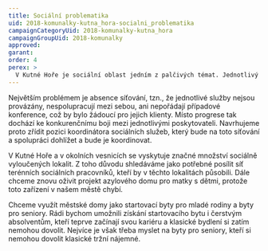 ```yaml
---
title: Sociální problematika
uid: 2018-komunalky-kutna_hora-socialni_problematika
campaignCategoryUid: 2018-komunalky-kutna_hora
campaignGroupUid: 2018-komunalky
approved:
garant:
order: 4
perex: >
  V Kutné Hoře je sociální oblast jedním z palčivých témat. Jednotlivý posktovatelé sociálních služeb spolu nespolupracují, v Kutné Hoře a okolních vesnicích se nachází značné množství sociálně vyloučených lokalit. Využití městských domů startovací byty pro mladé rodiny a byty pro seniory.
---
```

Největším problémem je absence síťování, tzn., že jednotlivé služby nejsou provázány, nespolupracují mezi sebou, ani nepořádají  případové konference, což by bylo žádoucí pro jejich klienty. Místo progrese tak dochází ke konkurenčnímu boji mezi jednotlivými poskytovateli. Navrhujeme proto zřídit pozici koordinátora sociálních služeb, který bude na toto síťování a spolupráci dohlížet a bude je koordinovat.

V Kutné Hoře a v okolních vesnicích se vyskytuje značné množství sociálně vyloučených lokalit. Z toho důvodu shledáváme jako potřebné posílit síť terénních sociálních pracovníků, kteří by v těchto lokalitách působili. Dále chceme znovu oživit projekt azylového domu pro matky s dětmi, protože toto zařízení v našem městě chybí.

Chceme využít městské domy jako startovací byty pro mladé rodiny a byty pro seniory. Rádi bychom umožnili získání startovacího bytu i čerstvým absolventům, kteří teprve začínají svou kariéru a klasické bydlení si zatím nemohou dovolit. Nejvíce je však třeba myslet na byty pro seniory, kteří si nemohou dovolit klasické tržní nájemné.

